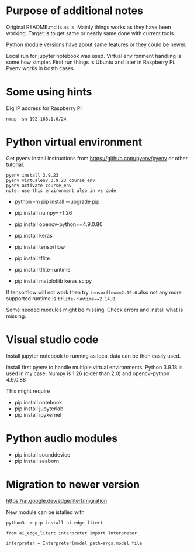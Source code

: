 # Purpose of additional notes
Original README.md is as is. Mainly things works as they have been working. Target is to get same or nearly same done with current tools. 

Python module versions have about same features or they could be newer.

Local run for jupyter notebook was used. Virtual environment handling is some how simpler. First run things is Ubuntu and later in Raspberry Pi. Pyenv works in bosth cases.

# Some using hints
Dig IP address for Raspberry Pi

`nmap -sn 192.168.1.0/24`

# Python virtual environment

Get pyenv install instructions from https://github.com/pyenv/pyenv or other tutorial.

```
pyenv install 3.9.23
pyenv virtualenv 3.9.23 course_env
pyenv activate course_env
note: use this environment also in vs code
```


- python -m pip install --upgrade pip
- pip install numpy==1.26
- pip install opencv-python==4.9.0.80
- pip install keras

- pip install tensorflow
- pip install tflite
- pip install tflite-runtime
- pip install matplotlib keras scipy

If tensorflow will not work then try ```tensorflow==2.19.0``` also not any more supported runtime is ```tflite-runtime==2.14.0```.

Some needed modules might be missing. Check errors and install what is missing.

# Visual studio code

Install jupyter notebook to running as local data can be then easily used.

Install first pyenv to handle multiple virtual environments. Python 3.9.18 is used in my case. Numpy is 1.26 (older than 2.0) and opencv-python 4.9.0.88

This might require
- pip install notebook
- pip install jupyterlab
- pip install ipykernel

# Python audio modules

- pip install sounddevice
- pip install seaborn


# Migration to newer version

https://ai.google.dev/edge/litert/migration

New module can be istalled with

`python3 -m pip install ai-edge-litert`

`from ai_edge_litert.interpreter import Interpreter`

`interpreter = Interpreter(model_path=args.model_file`